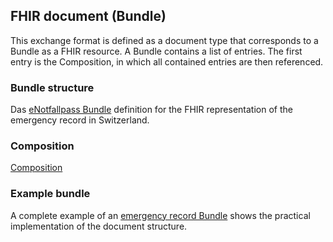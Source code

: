 ## FHIR document (Bundle)

This exchange format is defined as a document type that corresponds to a Bundle as a FHIR resource. A Bundle contains a list of entries. The first entry is the Composition, in which all contained entries are then referenced.

### Bundle structure

Das [eNotfallpass Bundle](StructureDefinition-enotfallpass-bundle.html) definition for the FHIR representation of the emergency record in Switzerland.

### Composition 
[Composition](StructureDefinition-enotfallpass-composition.html) 

### Example bundle

A complete example of an [emergency record Bundle](Bundle-enotfallpass-bundle-example.html) shows the practical implementation of the document structure.

